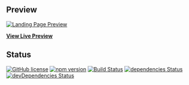 

## Preview

[![Landing Page Preview](https://startbootstrap.com/assets/img/templates/landing-page.jpg)](https://blackrockdigital.github.io/startbootstrap-landing-page/)

**[View Live Preview](https://blackrockdigital.github.io/landing-page/)**

## Status

[![GitHub license](https://img.shields.io/badge/license-MIT-blue.svg)](https://raw.githubusercontent.com/BlackrockDigital/startbootstrap-landing-page/master/LICENSE)
[![npm version](https://img.shields.io/npm/v/startbootstrap-landing-page.svg)](https://www.npmjs.com/package/startbootstrap-landing-page)
[![Build Status](https://travis-ci.org/BlackrockDigital/startbootstrap-landing-page.svg?branch=master)](https://travis-ci.org/BlackrockDigital/startbootstrap-landing-page)
[![dependencies Status](https://david-dm.org/BlackrockDigital/startbootstrap-landing-page/status.svg)](https://david-dm.org/BlackrockDigital/startbootstrap-landing-page)
[![devDependencies Status](https://david-dm.org/BlackrockDigital/startbootstrap-landing-page/dev-status.svg)](https://david-dm.org/BlackrockDigital/startbootstrap-landing-page?type=dev)
